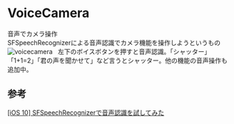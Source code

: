 # VoiceCamera
音声でカメラ操作  
SFSpeechRecognizerによる音声認識でカメラ機能を操作しようというもの  
![voicecamera](https://cloud.githubusercontent.com/assets/17490886/24769523/ce8381c8-1b41-11e7-824e-23ffca08e64a.gif)  
左下のボイスボタンを押すと音声認識。「シャッター」「1+1=2」「君の声を聞かせて」など言うとシャッター。他の機能の音声操作も追加中。
## 参考
[[iOS 10] SFSpeechRecognizerで音声認識を試してみた](http://dev.classmethod.jp/smartphone/iphone/try-ios10-speech-recognizer/)
